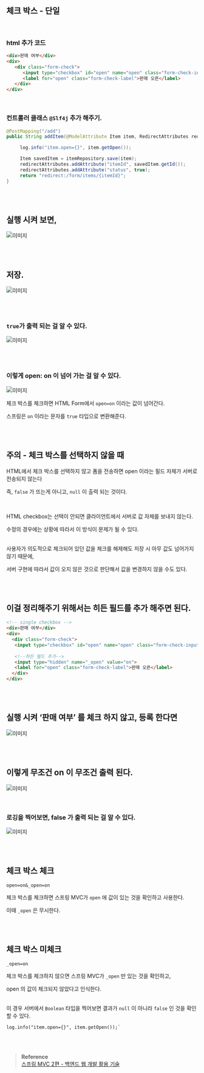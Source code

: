 ## 체크 박스 - 단일

<br/>

### html 추가 코드

```html
<div>판매 여부</div>
<div>
   <div class="form-check">
      <input type="checkbox" id="open" name="open" class="form-check-input">
      <label for="open" class="form-check-label">판매 오픈</label>
   </div>
</div>
```

<br/>

### 컨트롤러 클래스 `@Slf4j` 추가 해주기.

```java
@PostMapping("/add")
public String addItem(@ModelAttribute Item item, RedirectAttributes redirectAttributes) {

     log.info("item.open={}", item.getOpen());

     Item savedItem = itemRepository.save(item);
     redirectAttributes.addAttribute("itemId", savedItem.getId());
     redirectAttributes.addAttribute("status", true);
     return "redirect:/form/items/{itemId}";
}
```

<br/><br/>

## 실행 시켜 보면,

![이미지](/programming/img/겨11.PNG)

<br/><br/>

## 저장.

![이미지](/programming/img/겨12.PNG)

<br/><br/>

### `true`가 출력 되는 걸 알 수 있다.

![이미지](/programming/img/겨13.PNG)

<br/><br/>

### 이렇게 open: on 이 넘어 가는 걸 알 수 있다.

![이미지](/programming/img/겨14.PNG)

체크 박스를 체크하면 HTML Form에서 `open=on` 이라는 값이 넘어간다. 

스프링은 `on` 이라는 문자를 `true` 타입으로 변환해준다.

<br/><br/>

## 주의 - 체크 박스를 선택하지 않을 때

HTML에서 체크 박스를 선택하지 않고 폼을 전송하면 open 이라는 필드 자체가 서버로 전송되지 않는다

즉, `false` 가 뜨는게 아니고, `null` 이 출력 되는 것이다.

<br/>

HTML checkbox는 선택이 안되면 클라이언트에서 서버로 값 자체를 보내지 않는다. 

수정의 경우에는 상황에 따라서 이 방식이 문제가 될 수 있다.

<br/>사용자가 의도적으로 체크되어 있던 값을 체크를 해제해도 저장 시 아무 값도 넘어가지 않기 때문에, 

서버 구현에 따라서 값이 오지 않은 것으로 판단해서 값을 변경하지 않을 수도 있다.

<br/><br/>

## 이걸 정리해주기 위해서는 히든 필드를 추가 해주면 된다.

```html
<!-- single checkbox -->
<div>판매 여부</div>
<div>
  <div class="form-check">
   <input type="checkbox" id="open" name="open" class="form-check-input">
		
   <!--히든 필드 추가-->
   <input type="hidden" name="_open" value="on">
   <label for="open" class="form-check-label">판매 오픈</label>
  </div>
</div>
```

<br/><br/>

## 실행 시켜 ‘판매 여부’ 를 체크 하지 않고, 등록 한다면

![이미지](/programming/img/겨15.PNG)

<br/><br/>

## 이렇게 무조건 on 이 무조건 출력 된다.

![이미지](/programming/img/겨16.PNG)

<br/>

### 로깅을 찍어보면, false 가 출력 되는 걸 알 수 있다.

![이미지](/programming/img/겨17.PNG)

<br/><br/>

## 체크 박스 체크

`open=on&_open=on`

체크 박스를 체크하면 스프링 MVC가 `open` 에 값이 있는 것을 확인하고 사용한다. 

이때 `_open` 은 무시한다.

<br/><br/>

## 체크 박스 미체크

`_open=on`

체크 박스를 체크하지 않으면 스프링 MVC가 `_open` 만 있는 것을 확인하고, 

open 의 값이 체크되지 않았다고 인식한다.

<br/>이 경우 서버에서 `Boolean` 타입을 찍어보면 결과가 `null` 이 아니라 `false` 인 것을 확인할 수 있다.

```
log.info("item.open={}", item.getOpen());`
```

<br/><br/>


>**Reference** <br/>[스프링 MVC 2편 - 백엔드 웹 개발 활용 기술](https://www.inflearn.com/course/%EC%8A%A4%ED%94%84%EB%A7%81-mvc-2)